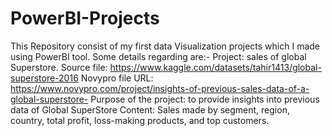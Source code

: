 # PowerBI-Projects
This Repository consist of my first data Visualization projects which I made using PowerBI tool.
Some details regarding  are:-
Project: sales of global Superstore.
Source file: https://www.kaggle.com/datasets/tahir1413/global-superstore-2016
Novypro file URL: https://www.novypro.com/project/insights-of-previous-sales-data-of-a-global-superstore-
Purpose of the project: to provide insights into previous data of Global SuperStore 
Content: Sales made by segment, region, country, total profit, loss-making products, and top customers.
